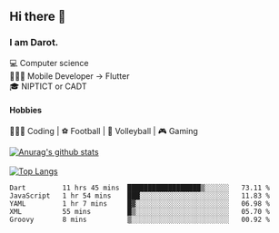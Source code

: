 ## Hi there 👋

### I am Darot.

💻 Computer science <br>
🧑🏻‍💻 Mobile Developer -> Flutter<br>
🎓 NIPTICT or CADT<br>

#### Hobbies 
🧑🏻‍💻 Coding  |  ⚽️ Football | 🏐 Volleyball | 🎮 Gaming<br>

<!-- [![Darot's GitHub stats](https://github-readme-stats.vercel.app/api?username=darot-chen)](https://github.com/darot-chen/github-readme-stats) -->
<!--
**darot-chen/darot-chen** is a ✨ _special_ ✨ repository because its `README.md` (this file) appears on your GitHub profile.

Here are some ideas to get you started:

- 🔭 I’m currently working on ...
- 🌱 I’m currently learning ...
- 👯 I’m looking to collaborate on ...
- 🤔 I’m looking for help with ...
- 💬 Ask me about ...
- 📫 How to reach me: ...
- 😄 Pronouns: ...
- ⚡ Fun fact: ...
-->

[![Anurag's github stats](https://github-readme-stats.vercel.app/api?username=darot-chen&count_private=true&theme=cobalt&show_icons=true)](https://github.com/darot-chen)
</br>
</br>
[![Top Langs](https://github-readme-stats.vercel.app/api/top-langs/?username=darot-chen&layout=compact&theme=cobalt)](https://github.com/darot-chen/)


<!--START_SECTION:waka-->

```text
Dart         11 hrs 45 mins  ██████████████████▒░░░░░░   73.11 %
JavaScript   1 hr 54 mins    ███░░░░░░░░░░░░░░░░░░░░░░   11.83 %
YAML         1 hr 7 mins     █▓░░░░░░░░░░░░░░░░░░░░░░░   06.98 %
XML          55 mins         █▒░░░░░░░░░░░░░░░░░░░░░░░   05.70 %
Groovy       8 mins          ▒░░░░░░░░░░░░░░░░░░░░░░░░   00.92 %
```

<!--END_SECTION:waka-->

